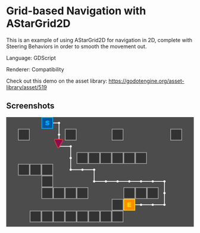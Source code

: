 # Grid-based Navigation with AStarGrid2D

This is an example of using AStarGrid2D for navigation in 2D,
complete with Steering Behaviors in order to smooth the movement out.

Language: GDScript

Renderer: Compatibility

Check out this demo on the asset library: https://godotengine.org/asset-library/asset/519

## Screenshots

![Screenshot](screenshots/nav_astar.png)
